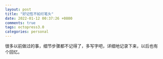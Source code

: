 ```yaml
---
layout: post
title: "好记性不如烂笔头"
date: 2022-01-12 00:37:26 +0800
comments: true
tags: octopress3.0
categories: personal
---
```

很多以前做过的事，细节步骤都不记得了，多写字吧，详细地记录下来，以后也有个回忆。
